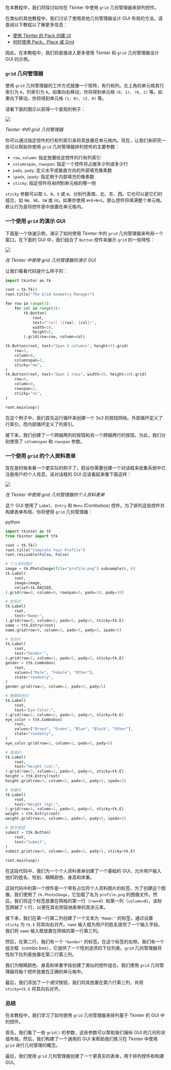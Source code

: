 
在本教程中，我们将探讨如何在 Tkinter 中使用 `grid` 几何管理器来排列控件。

在类似的其他教程中，我们讨论了使用其他几何管理器设计 GUI 布局的方法。请查阅以下教程以了解更多信息：

*   [使用 Tkinter 的 Pack 创建 UI](https://www.pythonguis.com/tutorials/create-ui-with-tkinter-pack-layout-manager/)
*   [何时使用 Pack、Place 或 Grid](https://www.pythonguis.com/faq/pack-place-and-grid-in-tkinter/)

因此，在本教程中，我们将直接进入更多使用 Tkinter 和 `grid` 几何管理器设计 GUI 的示例。

### `grid` 几何管理器

使用 `grid` 几何管理器的工作方式就像一个矩阵，有行和列。左上角的单元格其行索引为 `0`，列索引为 `0`。如果向右移动，你将得到单元格 `(0, 1)`、`(0, 2)` 等。如果向下移动，你将得到单元格 `(1, 0)`、`(2, 0)` 等。

请看下面的图示以获得一个直观的例子：

![](assets/grid-layout-tkinter.png)

*Tkinter 中的 grid 几何管理器*

你可以通过指定控件的行和列索引来将其放置在单元格内。现在，让我们来研究一些可以帮助你使用 `grid` 几何管理器排列控件的主要参数：

*   `row`, `column`: 指定放置给定控件的行和列索引
*   `columnspan`, `rowspan`: 指定一个控件将占据多少列或多少行
*   `padx`, `pady`: 定义水平或垂直方向的外部填充像素数
*   `ipadx`, `ipady`: 指定用于内部填充的像素数
*   `sticky`: 指定控件将*粘附*到单元格的哪一侧

`sticky` 参数可以取 `S`、`N`、`E` 或 `W`，分别代表南、北、东、西。它也可以是它们的组合，如 `NW`、`NE`、`SW` 或 `SE`。如果你使用 `W+E+N+S`，那么控件将填满整个单元格。默认行为是将控件居中放置在单元格内。

### 一个使用 `grid` 的演示 GUI

下面是一个快速示例，演示了如何使用 Tkinter 中的 `grid` 几何管理器来布局一个窗口。在下面的 GUI 中，我们组合了 `Button` 控件来展示 `grid` 的一些特性：

![](assets/tkinter-grid-geometry-manager.png)

*在 Tkinter 中使用 grid 几何管理器的演示 GUI*

让我们看看代码是什么样子的：


```python
import tkinter as tk

root = tk.Tk()
root.title("The Grid Geometry Manager")

for row in range(3):
    for col in range(3):
        tk.Button(
            root,
            text=f"Cell ({row}, {col})",
            width=10,
            height=5,
        ).grid(row=row, column=col)

tk.Button(root, text="Span 2 columns", height=5).grid(
    row=3,
    column=0,
    columnspan=2,
    sticky="ew",
)
tk.Button(root, text="Span 2 rows", width=10, height=10).grid(
    row=4,
    column=0,
    rowspan=2,
    sticky="ns",
)

root.mainloop()
```

在这个例子中，我们首先运行循环来创建一个 3x3 的按钮网格。外部循环定义了行索引，而内部循环定义了列索引。

接下来，我们创建了一个跨越两列的按钮和另一个跨越两行的按钮。为此，我们分别使用了 `columnspan` 和 `rowspan` 参数。

### 一个使用 `grid` 的个人资料表单

现在是时候来看一个更实际的例子了。假设你需要创建一个对话框来收集系统中已注册用户的个人信息。该对话框的 GUI 应该看起来像下面这样：

![](assets/profile-form-tkinter-grid.png)

*在 Tkinter 中使用 grid 几何管理器的个人资料表单*

这个 GUI 使用了 `Label`、`Entry` 和 `Menu` (Combobox) 控件。为了排列这些控件并构建表单布局，你将使用 `grid` 几何管理器：

python
```python
import tkinter as tk
from tkinter import ttk

root = tk.Tk()
root.title("Complete Your Profile")
root.resizable(False, False)

# 个人资料图片
image = tk.PhotoImage(file="profile.png").subsample(6, 6)
tk.Label(
    root,
    image=image,
    relief=tk.RAISED,
).grid(row=0, column=0, rowspan=5, padx=10, pady=10)

# 姓名栏
tk.Label(
    root,
    text="Name:",
).grid(row=0, column=1, padx=5, pady=5, sticky=tk.E)
name = ttk.Entry(root)
name.grid(row=0, column=2, padx=5, pady=5, ipadx=5)

# 性别栏
tk.Label(
    root,
    text="Gender:",
).grid(row=1, column=1, padx=5, pady=5, sticky=tk.E)
gender = ttk.Combobox(
    root,
    values=["Male", "Female", "Other"],
    state="readonly",
)
gender.grid(row=1, column=2, padx=5, pady=5)

# 眼睛颜色栏
tk.Label(
    root,
    text="Eye Color:",
).grid(row=2, column=1, padx=5, pady=5, sticky=tk.E)
eye_color = ttk.Combobox(
    root,
    values=["Brown", "Green", "Blue", "Black", "Other"],
    state="readonly",
)
eye_color.grid(row=2, column=2, padx=5, pady=5)

# 身高栏
tk.Label(
    root,
    text="Height (cm):",
).grid(row=3, column=1, padx=5, pady=5, sticky=tk.E)
height = ttk.Entry(root)
height.grid(row=3, column=2, padx=5, pady=5, ipadx=5)

# 体重栏
tk.Label(
    root,
    text="Weight (kg):",
).grid(row=4, column=1, padx=5, pady=5, sticky=tk.E)
weight = ttk.Entry(root)
weight.grid(row=4, column=2, padx=5, pady=5, ipadx=5)

# 提交按钮
submit = ttk.Button(
    root,
    text="Submit",
)
submit.grid(row=5, column=2, padx=5, pady=5, sticky=tk.E)

root.mainloop()
```

在这段代码中，我们为一个个人资料表单创建了一个基础的 GUI，允许用户输入他们的姓名、性别、眼睛颜色、身高和体重。

这段代码中的第一个控件是一个带有占位符个人资料图片的标签。为了创建这个图像，我们使用了 `tk.PhotoImage`，它加载了名为 `profile.png` 的图像文件。然后，我们将这个标签放置在网格的第一行（`row=0`）和第一列（`column=0`）。该标签跨越了 `5` 行，以便在其右侧容纳表单的其余元素。

接下来，我们在第一行第二列创建了一个文本为 `"Name:"` 的标签，通过设置 `sticky` 为 `tk.E` 将其向右对齐。`name` 输入框为用户的姓名提供了一个输入字段。我们将 `name` 输入框放置在网格的第一行第三列。

然后，在第二行，我们有一个 `"Gender"` 的标签。在这个标签的右侧，我们有一个组合框（combo box），它提供了一个性别选项的下拉列表。`grid` 几何管理器将性别下拉列表放置在第二行第三列。

我们为眼睛颜色、身高和体重字段创建了类似的控件组合。我们使用 `grid` 几何管理器将每个控件放置在正确的单元格中。

最后，我们添加了一个*提交*按钮，我们将其放置在第六行第三列，并用 `sticky=tk.E` 将其向右对齐。

### 总结

在本教程中，我们学习了如何使用 `grid` 几何管理器来排列基于 Tkinter 的 GUI 中的控件。

首先，我们看了一些 `grid()` 的参数，这些参数可以帮助我们操纵 GUI 的几何形状或布局。然后，我们构建了一个通用的 GUI 来帮助我们练习在 Tkinter 中使用 `grid` 进行几何管理的概念。

最后，我们使用 `grid` 几何管理器创建了一个更真实的表单，用于排列控件和构建 GUI。